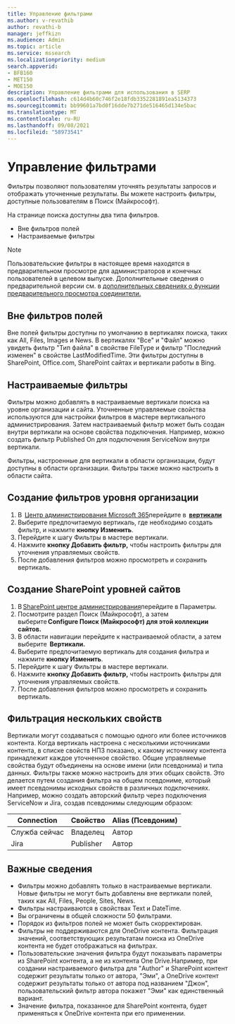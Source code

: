 ```yaml
---
title: Управление фильтрами
ms.author: v-revathib
author: revathi-b
manager: jeffkizn
ms.audience: Admin
ms.topic: article
ms.service: mssearch
ms.localizationpriority: medium
search.appverid:
- BFB160
- MET150
- MOE150
description: Управление фильтрами для использования в SERP
ms.openlocfilehash: c614d4b60c746f2e18fdb3352281891ea5134373
ms.sourcegitcommit: bb99601a7bd0f16dde7b271de516465d134e5bac
ms.translationtype: MT
ms.contentlocale: ru-RU
ms.lasthandoff: 09/08/2021
ms.locfileid: "58973541"
---
```

# <a name="manage-filters"></a>Управление фильтрами

Фильтры позволяют пользователям уточнять результаты запросов и отображать уточненные результаты. Вы можете настроить фильтры, доступные пользователям в Поиск (Майкрософт).

На странице поиска доступны два типа фильтров.

- Вне фильтров полей
- Настраиваемые фильтры

> [!NOTE]
> Пользовательские фильтры в настоящее время находятся в предварительном просмотре для администраторов и конечных пользователей в целевом выпуске. Дополнительные сведения о предварительной версии см. в [дополнительных сведениях о функции предварительного просмотра соединители.](connectors-overview.md#what-are-the-preview-features)

## <a name="out-of-the-box-filters"></a>Вне фильтров полей

Вне полей фильтры доступны по умолчанию в вертикалях поиска, таких как All, Files, Images и News. В вертикалях "Все" и "Файл" можно увидеть фильтр "Тип файла" в свойстве FileType и фильтр "Последний изменен" в свойстве LastModifiedTime. Эти фильтры доступны в SharePoint, Office.com, SharePoint сайтах и вертикали работы в Bing.

## <a name="custom-filters"></a>Настраиваемые фильтры

Фильтры можно добавлять в настраиваемые вертикали поиска на уровне организации и сайта. Уточненные управляемые свойства используются для настройки фильтров в мастере вертикального администрирования.  Затем настраиваемый фильтр может быть создан внутри вертикали на основе свойства подключения. Например, можно создать фильтр Published On для подключения ServiceNow внутри вертикали.

Фильтры, настроенные для вертикали в области организации, будут доступны в области организации. Фильтры также можно настроить в области сайта.  

## <a name="create-organization-level-filters"></a>Создание фильтров уровня организации

1. В  [Центр администрирования Microsoft 365](https://admin.microsoft.com/)перейдите в  [**вертикали**](https://admin.microsoft.com/Adminportal/Home#/MicrosoftSearch/verticals)
2. Выберите предпочитаемую вертикаль, где необходимо создать фильтр, и нажмите **кнопку Изменить**.  
3. Перейдите к шагу Фильтры в мастере вертикали.
4. Нажмите **кнопку Добавить фильтр,** чтобы настроить фильтры для уточнения управляемых свойств.
5. После добавления фильтров можно просмотреть и сохранить вертикаль.

## <a name="create-sharepoint-site-level-filters"></a>Создание SharePoint уровней сайтов

1. В [SharePoint центре администрирования](https://sharepoint.com/)перейдите в Параметры.
2. Посмотрите раздел Поиск (Майкрософт), а затем выберите **Configure Поиск (Майкрософт) для этой коллекции сайтов.**
3. В области навигации перейдите к настраиваемой области, а затем выберите  **Вертикали.**
4. Выберите предпочитаемую вертикаль для создания фильтра и нажмите **кнопку Изменить**.
5. Перейдите к шагу Фильтры в мастере вертикали.
6. Нажмите **кнопку Добавить фильтр,** чтобы настроить фильтры для уточнения управляемых свойств.
7. После добавления фильтров можно просмотреть и сохранить вертикаль.

## <a name="filter-across-multiple-properties"></a>Фильтрация нескольких свойств

Вертикали могут создаваться с помощью одного или более источников контента. Когда вертикаль настроена с несколькими источниками контента, в списке свойств НПЗ показано, к какому источнику контента принадлежит каждое уточненное свойство. Общие управляемые свойства будут объединены на основе имени (или псевдонима) и типа данных. Фильтры также можно настроить для этих общих свойств. Это делается путем создания фильтра на общем псевдониме, который имеет псевдонимы исходных свойств в различных подключениях. Например, можно создать  авторский фильтр через подключения ServiceNow и Jira, создав псевдонимы следующим образом:

 | Connection | Свойство | Alias (Псевдоним) |
 | --- | --- | --- |
 | Служба сейчас | Владелец | Автор |
 | Jira | Publisher | Автор |

## <a name="important-details"></a>Важные сведения

- Фильтры можно добавлять только в настраиваемые вертикали. Новые фильтры не могут быть добавлены вне вертикали полей, таких как All, Files, People, Sites, News.
- Фильтры настраиваются в свойствах Text и DateTime.
- Вы ограничены в общей сложности 50 фильтрами.
- Порядок из фильтров полей не может быть скорректирован.
- Фильтры не поддерживаются для OneDrive контента. Фильтрация значений, соответствующих результатам поиска из OneDrive контента не будет отображаться на фильтрах.
- Пользовательские значения фильтра будут показывать параметры из SharePoint контента, а не из контента One Drive.Например, при создании настраиваемого фильтра для "Author" и SharePoint контент содержит результаты только от автора, "Эми", а OneDrive контент содержит результаты только от автора под названием "Джон", пользовательский фильтр автора покажет "Эми" как единственный вариант.
- Значение фильтра, показанное для SharePoint контента, будет применяться к OneDrive контента при его применении.
